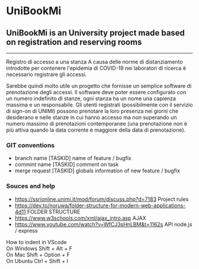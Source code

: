 # UniBookMi

## UniBookMi is an University project made based on registration and reserving rooms

-------------------------------------------------------------------------------------
Registro di accesso a una stanza
A causa delle norme di distanziamento introdotte per contenere l'epidemia di COVID-19 nei laboratori di ricerca è necessario registrare gli accessi.

Sarebbe quindi molto utile un progetto che fornisse un semplice software di prenotazione degli accessi.
Il software deve poter essere configurato con un numero indefinito di stanze, ogni stanza ha un nome una capienza massima e un responsabile.
Gli utenti registrati (possibilmente con il servizio di sign-on di UNIMI) possono prenotare la loro presenza nei giorni che desiderano e nelle stanze in cui hanno accesso ma non superando un numero massimo di prenotazioni contemporanee (una prenotazione non è più attiva quando la data corrente è maggiore della data di prenotazione).

### GIT conventions

- branch name [TASKID] name of feature / bugfix
- commint name [TASKID] comment on task
- merge request [TASKID] globals information of new feature / bugfix

### Souces and help

- https://ssrionline.unimi.it/mod/forum/discuss.php?d=7183 Project rules
- https://dev.to/noruwa/folder-structure-for-modern-web-applications-4d11 FOLDER STRUCTURE
- https://www.w3schools.com/xml/ajax_intro.asp AJAX
- https://www.youtube.com/watch?v=WfCJ3sHnLBM&t=1162s API node.js / express

How to indent in VScode <br />
On Windows Shift + Alt + F <br />
On Mac Shift + Option + F <br />
On Ubuntu Ctrl + Shift + I
